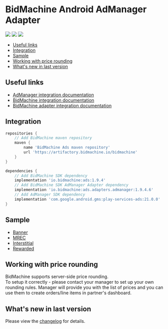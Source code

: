 # BidMachine Android AdManager Adapter

[<img src="https://img.shields.io/badge/SDK%20Version-1.9.4-brightgreen">](https://github.com/bidmachine/BidMachine-Android-SDK)
[<img src="https://img.shields.io/badge/Adapter%20Version-1.9.4.6-green">](https://artifactory.bidmachine.io/bidmachine/io/bidmachine/ads.adapters.admanager/1.9.4.6/)
[<img src="https://img.shields.io/badge/AdManager%20Version-21.0.0-blue">](https://developers.google.com/ad-manager/mobile-ads-sdk/android/quick-start)

* [Useful links](#useful-links)
* [Integration](#integration)
* [Sample](#sample)
* [Working with price rounding](#working-with-price-rounding)
* [What's new in last version](#whats-new-in-last-version)

## Useful links
* [AdManager integration documentation](https://developers.google.com/ad-manager/mobile-ads-sdk/android/quick-start)
* [BidMachine integration documentation](https://docs.bidmachine.io/docs/in-house-mediation)
* [BidMachine adapter integration documentation](https://docs.bidmachine.io/docs/google-ad-manager)

## Integration
```gradle
repositories {
    // Add BidMachine maven repository
    maven {
        name 'BidMachine Ads maven repository'
        url 'https://artifactory.bidmachine.io/bidmachine'
    }
}

dependencies {
    // Add BidMachine SDK dependency
    implementation 'io.bidmachine:ads:1.9.4'
    // Add BidMachine SDK AdManager Adapter dependency
    implementation 'io.bidmachine:ads.adapters.admanager:1.9.4.6'
    // Add AdManager SDK dependency
    implementation 'com.google.android.gms:play-services-ads:21.0.0'
}
```

## Sample
* [Banner](example_pre_bid/src/main/java/io/bidmachine/example/MainActivity.java#L129)
* [MREC](example_pre_bid/src/main/java/io/bidmachine/example/MainActivity.java#L252)
* [Interstitial](example_pre_bid/src/main/java/io/bidmachine/example/MainActivity.java#L375)
* [Rewarded](example_pre_bid/src/main/java/io/bidmachine/example/MainActivity.java#L489)

## Working with price rounding
BidMachine supports server-side price rounding.<br>
To setup it correctly - please contact your manager to set up your own rounding rules. Manager will provide you with the list of prices and you can use them to create orders/line items in partner's dashboard.<br>

## What's new in last version
Please view the [changelog](CHANGELOG.md) for details.
